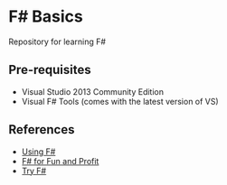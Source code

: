 # F# Basics

Repository for learning F#

## Pre-requisites

* Visual Studio 2013 Community Edition
* Visual F# Tools (comes with the latest version of VS)

## References

* [Using F#](http://fsharp.org/use/windows/)
* [F# for Fun and Profit](http://fsharpforfunandprofit.com/)
* [Try F#](http://www.tryfsharp.org/)